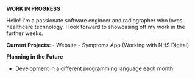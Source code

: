 **WORK IN PROGRESS**

Hello! I'm a passionate software engineer and radiographer who loves healthcare technology. I look forward to showcasing off my work in the further weeks.

__Current Projects:__
    - Website
    - Symptoms App (Working with NHS Digital)
    
__Planning in the Future__

  - Development in a different programming language each month
